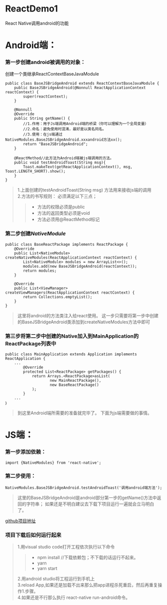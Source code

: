 # ReactDemo1
React Native调用android的功能
# Android端：
### 第一步创建android被调用的对象：
创建一个类继承ReactContextBaseJavaModule


```
public class BaseJSBridgeAndroid extends ReactContextBaseJavaModule {
    public BaseJSBridgeAndroid(@Nonnull ReactApplicationContext reactContext) {
        super(reactContext);
    }

    @Nonnull
    @Override
    public String getName() {
        //1.作用：用于Js端调用Android端的桥梁（你可以理解为一个全局变量）
        //2.命名：避免使用时混淆，最好是以类名同名。
        //3.使用：在js端通过 NativeModules.BaseJSBridgeAndroid.xxxandroid方法xx();
        return "BaseJSBridgeAndroid";
    }

    @ReactMethod//此方法为Android端被js端调用的方法。
    public void testAndroidToast(String msg){
        Toast.makeText(getReactApplicationContext(), msg, Toast.LENGTH_SHORT).show();
    }
}
```
> 1.上面创建的testAndroidToast(String msg) 方法用来接收js端的调用</br>
> 2.方法的书写规则： 必须满足以下三点；
> >- 方法的权限必须是public
> >- 方法的返回类型必须是void
> >- 方法必须用@ReactMethod标记

### 第二步创建***NativeModule***
```
public class BaseReactPackage implements ReactPackage {
    @Override
    public List<NativeModule> createNativeModules(ReactApplicationContext reactContext) {
        List<NativeModule> modules = new ArrayList<>();
        modules.add(new BaseJSBridgeAndroid(reactContext));
        return modules;
    }

    @Override
    public List<ViewManager> createViewManagers(ReactApplicationContext reactContext) {
        return Collections.emptyList();
    }
}
```
>这里将android的方法类注入给react使用。 
这一步只需要将第一步中创建的BaseJSBridgeAndroid类添加到createNativeModules方法中即可
### 第三步将第二步中创建的Native加入到MainApplication的ReactPackage列表中
```
public class MainApplication extends Application implements ReactApplication {
	...
        @Override
        protected List<ReactPackage> getPackages() {
            return Arrays.<ReactPackage>asList(
                    new MainReactPackage(),
                    new BaseReactPackage()
            );
        }
	...
｝
```
>到这里Android端所需要的准备就完毕了。 下面为js端需要做的事情。

# JS端：
### 第一步添加依赖：
```
import {NativeModules} from 'react-native';
```
### 第二步使用：
```
NativeModules.BaseJSBridgeAndroid.testAndroidToast('调用android端方法');
```
>这里的BaseJSBridgeAndroid是android部分第一步的getName()方法中返回的字符串；
如果还是不明白建议去下载下项目运行一遍就会立马明白了。

[github项目地址](https://github.com/LuffyHope/ReactDemo1)

### 项目下载后如何运行起来
>1.用visual studio code打开工程依次执行以下命令
>>- npm install  //下载依赖包；不下载的话运行不起来。
>>- yarn
>>- yarn start
>
>2.用android studio将工程运行到手机上</br>
>3.reload App,如果还是加载不出来那么把app进程杀死重启，然后再重复操作1.步骤。</br>
>4.如果还是不行那么执行 react-native run-android命令。
